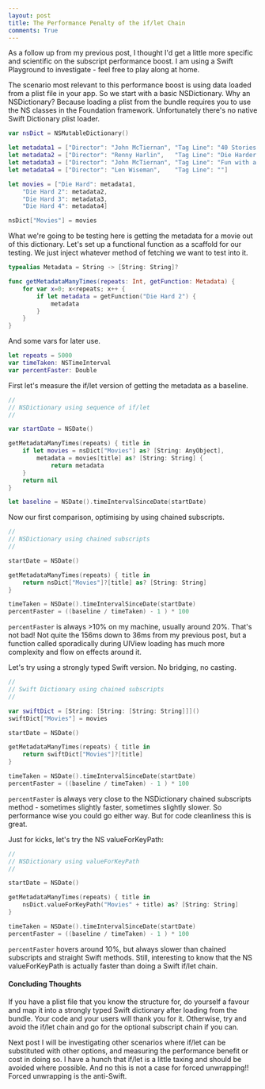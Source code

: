 ```yaml
---
layout: post
title: The Performance Penalty of the if/let Chain
comments: True
---
```


As a follow up from my previous post, I thought I'd get a little more specific and scientific on the subscript performance boost. I am using a Swift Playground to investigate - feel free to play along at home.

The scenario most relevant to this performance boost is using data loaded from a plist file in your app. So we start with a basic NSDictionary. Why an NSDictionary? Because loading a plist from the bundle requires you to use the NS classes in the Foundation framework. Unfortunately there's no native Swift Dictionary plist loader.

```swift
var nsDict = NSMutableDictionary()

let metadata1 = ["Director": "John McTiernan", "Tag Line": "40 Stories of Sheer Adventure!"]
let metadata2 = ["Director": "Renny Harlin",   "Tag Line": "Die Harder."]
let metadata3 = ["Director": "John McTiernan", "Tag Line": "Fun with a vengeance!"]
let metadata4 = ["Director": "Len Wiseman",    "Tag Line": ""]

let movies = ["Die Hard": metadata1,
    "Die Hard 2": metadata2,
    "Die Hard 3": metadata3,
    "Die Hard 4": metadata4]

nsDict["Movies"] = movies
```

What we're going to be testing here is getting the metadata for a movie out of this dictionary. Let's set up a functional function as a scaffold for our testing. We just inject whatever method of fetching we want to test into it.

```swift
typealias Metadata = String -> [String: String]?

func getMetadataManyTimes(repeats: Int, getFunction: Metadata) {
    for var x=0; x<repeats; x++ {
        if let metadata = getFunction("Die Hard 2") {
            metadata
        }
    }
}
```

And some vars for later use.

```swift
let repeats = 5000
var timeTaken: NSTimeInterval
var percentFaster: Double
```

First let's measure the if/let version of getting the metadata as a baseline.

```swift
//
// NSDictionary using sequence of if/let
//

var startDate = NSDate()

getMetadataManyTimes(repeats) { title in
    if let movies = nsDict["Movies"] as? [String: AnyObject],
        metadata = movies[title] as? [String: String] {
            return metadata
    }
    return nil
}

let baseline = NSDate().timeIntervalSinceDate(startDate)
```

Now our first comparison, optimising by using chained subscripts.

```swift
//
// NSDictionary using chained subscripts
//

startDate = NSDate()

getMetadataManyTimes(repeats) { title in
    return nsDict["Movies"]?[title] as? [String: String]
}

timeTaken = NSDate().timeIntervalSinceDate(startDate)
percentFaster = ((baseline / timeTaken) - 1 ) * 100
```

```percentFaster``` is always >10% on my machine, usually around 20%. That's not bad! Not quite the 156ms down to 36ms from my previous post, but a function called sporadically during UIView loading has much more complexity and flow on effects around it.

Let's try using a strongly typed Swift version. No bridging, no casting.

```swift
//
// Swift Dictionary using chained subscripts
//

var swiftDict = [String: [String: [String: String]]]()
swiftDict["Movies"] = movies

startDate = NSDate()

getMetadataManyTimes(repeats) { title in
    return swiftDict["Movies"]?[title]
}

timeTaken = NSDate().timeIntervalSinceDate(startDate)
percentFaster = ((baseline / timeTaken) - 1 ) * 100
```

```percentFaster``` is always very close to the NSDictionary chained subscripts method - sometimes slightly faster, sometimes slightly slower. So performance wise you could go either way. But for code cleanliness this is great.

Just for kicks, let's try the NS valueForKeyPath:

```swift
//
// NSDictionary using valueForKeyPath
//

startDate = NSDate()

getMetadataManyTimes(repeats) { title in
    nsDict.valueForKeyPath("Movies" + title) as? [String: String]
}

timeTaken = NSDate().timeIntervalSinceDate(startDate)
percentFaster = ((baseline / timeTaken) - 1 ) * 100
```

```percentFaster``` hovers around 10%, but always slower than chained subscripts and straight Swift methods. Still, interesting to know that the NS valueForKeyPath is actually faster than doing a Swift if/let chain.

#### Concluding Thoughts

If you have a plist file that you know the structure for, do yourself a favour and map it into a strongly typed Swift dictionary after loading from the bundle. Your code and your users will thank you for it. Otherwise, try and avoid the if/let chain and go for the optional subscript chain if you can.

Next post I will be investigating other scenarios where if/let can be substituted with other options, and measuring the performance benefit or cost in doing so. I have a hunch that if/let is a little taxing and should be avoided where possible. And no this is not a case for forced unwrapping!! Forced unwrapping is the anti-Swift.
